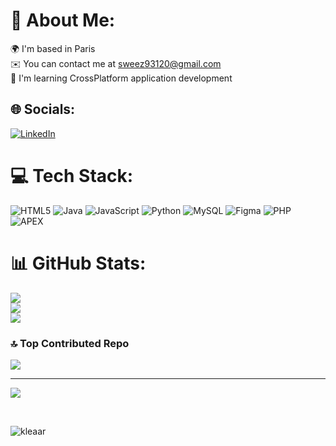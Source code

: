 # 💫 About Me:
🌍 I'm based in Paris<br>✉️ You can contact me at sweez93120@gmail.com<br>🧠 I'm learning CrossPlatform application development


## 🌐 Socials:
[![LinkedIn](https://img.shields.io/badge/LinkedIn-%230077B5.svg?logo=linkedin&logoColor=white)](https://linkedin.com/in/erwan-gueganic-3769642a3) 

# 💻 Tech Stack:
![HTML5](https://img.shields.io/badge/html5-%23E34F26.svg?style=for-the-badge&logo=html5&logoColor=white) ![Java](https://img.shields.io/badge/java-%23ED8B00.svg?style=for-the-badge&logo=openjdk&logoColor=white) ![JavaScript](https://img.shields.io/badge/javascript-%23323330.svg?style=for-the-badge&logo=javascript&logoColor=%23F7DF1E) ![Python](https://img.shields.io/badge/python-3670A0?style=for-the-badge&logo=python&logoColor=ffdd54)  ![MySQL](https://img.shields.io/badge/mysql-%2300000f.svg?style=for-the-badge&logo=mysql&logoColor=white) ![Figma](https://img.shields.io/badge/figma-%23F24E1E.svg?style=for-the-badge&logo=figma&logoColor=white) ![PHP](https://shields.io/badge/-PHP-3776AB?style=for-the-badge&logo=php&logoColor=white) ![APEX](https://shields.io/badge/-apex-3776AB?style=for-the-badge&logo=salesforce&logoColor=white)
# 📊 GitHub Stats:
![](https://github-readme-stats.vercel.app/api?username=Rwano93&theme=nord&hide_border=false&include_all_commits=true&count_private=true)<br/>
![](https://github-readme-streak-stats.herokuapp.com/?user=Rwano93&theme=nord&hide_border=false)<br/>
![](https://github-readme-stats.vercel.app/api/top-langs/?username=Rwano93&theme=nord&hide_border=false&include_all_commits=true&count_private=true&layout=compact)

### 🔝 Top Contributed Repo
![](https://github-contributor-stats.vercel.app/api?username=Rwano93&limit=5&theme=dark&combine_all_yearly_contributions=true)

---
[![](https://visitcount.itsvg.in/api?id=Rwano93i&icon=0&color=0)](https://visitcount.itsvg.in)


<br clear="both">


<img src="https://raw.githubusercontent.com/Sutil/Sutil/2b2fad3bf54522bb30c8c170591fc68ff51b69e6/github-contribution-grid-snake2.svg" alt="kleaar" /> </p>

###
